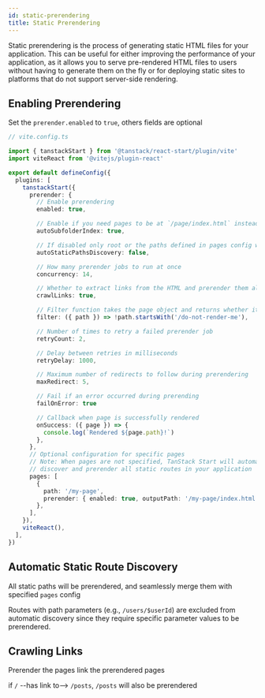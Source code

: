 ```yaml
---
id: static-prerendering
title: Static Prerendering
---
```


Static prerendering is the process of generating static HTML files for your application. This can be useful for either improving the performance of your application, as it allows you to serve pre-rendered HTML files to users without having to generate them on the fly or for deploying static sites to platforms that do not support server-side rendering.

## Enabling Prerendering

Set the `prerender.enabled` to `true`, others fields are optional

```ts
// vite.config.ts

import { tanstackStart } from '@tanstack/react-start/plugin/vite'
import viteReact from '@vitejs/plugin-react'

export default defineConfig({
  plugins: [
    tanstackStart({
      prerender: {
        // Enable prerendering
        enabled: true,

        // Enable if you need pages to be at `/page/index.html` instead of `/page.html`
        autoSubfolderIndex: true,

        // If disabled only root or the paths defined in pages config will be pre-rerendered
        autoStaticPathsDiscovery: false,

        // How many prerender jobs to run at once
        concurrency: 14,

        // Whether to extract links from the HTML and prerender them also
        crawlLinks: true,

        // Filter function takes the page object and returns whether it should prerender
        filter: ({ path }) => !path.startsWith('/do-not-render-me'),

        // Number of times to retry a failed prerender job
        retryCount: 2,

        // Delay between retries in milliseconds
        retryDelay: 1000,

        // Maximum number of redirects to follow during prerendering
        maxRedirect: 5,

        // Fail if an error occurred during prerending
        failOnError: true

        // Callback when page is successfully rendered
        onSuccess: ({ page }) => {
          console.log(`Rendered ${page.path}!`)
        },
      },
      // Optional configuration for specific pages
      // Note: When pages are not specified, TanStack Start will automatically
      // discover and prerender all static routes in your application
      pages: [
        {
          path: '/my-page',
          prerender: { enabled: true, outputPath: '/my-page/index.html' },
        },
      ],
    }),
    viteReact(),
  ],
})
```

## Automatic Static Route Discovery

All static paths will be prerendered, and seamlessly merge them with specified `pages` config

Routes with path parameters (e.g., `/users/$userId`) are excluded from automatic discovery since they require specific parameter values to be prerendered.

## Crawling Links

Prerender the pages link the prerendered pages

if `/` --has link to--> `/posts`, `/posts` will also be prerendered

